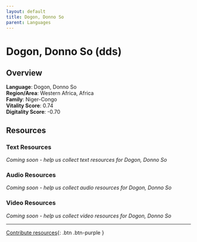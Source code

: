 ```yaml
---
layout: default
title: Dogon, Donno So
parent: Languages
---
```


# Dogon, Donno So (dds)

## Overview

**Language**: Dogon, Donno So  
**Region/Area**: Western Africa, Africa  
**Family**: Niger-Congo  
**Vitality Score**: 0.74  
**Digitality Score**: -0.70  

## Resources

### Text Resources
*Coming soon - help us collect text resources for Dogon, Donno So*

### Audio Resources
*Coming soon - help us collect audio resources for Dogon, Donno So*

### Video Resources
*Coming soon - help us collect video resources for Dogon, Donno So*

---

[Contribute resources](https://fairtrain.github.io/){: .btn .btn-purple }
